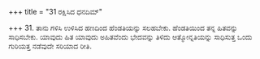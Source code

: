 +++
title = "31 ರಕ್ಷಿಸಿದ ಧನದಿಮ್"

+++
31. ತಾನು ಗಳಿಸಿ ಉಳಿಸಿದ ಹಣದಿಂದ ಹೆಂಡತಿಯನ್ನು ಸಲಹಬೇಕು. ಹೆಂಡತಿಯಿಂದ ತನ್ನ ಹಿತವನ್ನು ಸಾಧಿಸಬೇಕು. ಯಾವುದು ಹಿತ ಯಾವುದು ಅಹಿತವೆಂದು ಭೇದವನ್ನು ತಿಳಿದು ಆತ್ಮೋನ್ನತಿಯನ್ನು ಸಾಧಿಸುತ್ತ ಒಂದು ಗುರಿಯತ್ತ ನಡೆವುದೇ ಸರಿಯಾದ ರೀತಿ.